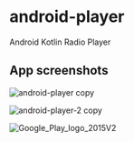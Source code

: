 # android-player
Android Kotlin Radio Player



## App screenshots

![android-player copy](https://user-images.githubusercontent.com/7523384/211665956-0e3ec8bb-cd81-4d8a-88bb-a768ae64f800.jpg)

![android-player-2 copy](https://user-images.githubusercontent.com/7523384/211665966-063df296-fd24-4710-8ca7-a729264caa9e.jpg)

![Google_Play_logo_2015V2](https://user-images.githubusercontent.com/7523384/211666261-0ab4c2a2-16be-4626-a332-3718d5d03635.png)
